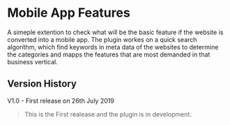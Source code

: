 # Mobile App Features
A simeple extention to check what will be the basic feature if the website is converted into a mobile app.
The plugin workes on a quick search algorithm, which find keywords in meta data of the websites to determine the categories and mapps the features that are most demanded in that business vertical.

## Version History
V1.0 - First release on 26th July 2019

> This is the First realease and the plugin is in development.
